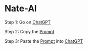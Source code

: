 # Nate-AI

Step 1: Go on [ChatGPT](https://chatgpt.com/)

Step 2: Copy the [Prompt](https://github.com/Luigi472/Nate-AI/blob/main/Prompt)

Step 3: Paste the [Prompt](https://github.com/Luigi472/Nate-AI/blob/main/Prompt) into [ChatGPT](https://chatgpt.com/)

